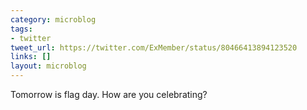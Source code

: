 ```yaml
---
category: microblog
tags:
- twitter
tweet_url: https://twitter.com/ExMember/status/80466413894123520
links: []
layout: microblog
---
```

Tomorrow is flag day. How are you celebrating?

